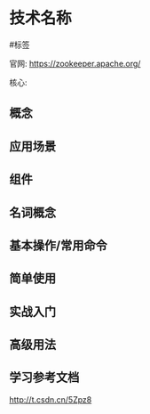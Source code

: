 # 技术名称
#标签

官网: https://zookeeper.apache.org/

核心: 

## 概念

## 应用场景

## 组件


## 名词概念


## 基本操作/常用命令


## 简单使用

## 实战入门

## 高级用法


## 学习参考文档

http://t.csdn.cn/5Zpz8



